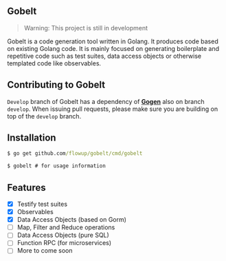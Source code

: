 ## Gobelt

> Warning: This project is still in development

Gobelt is a code generation tool written in Golang. It produces code based
on existing Golang code. It is mainly focused on generating boilerplate and
repetitive code such as test suites, data access objects or otherwise templated
code like observables.

## Contributing to Gobelt

`Develop` branch of Gobelt has a dependency of [**Gogen**](https://github.com/flowup/gogen)
also on branch `develop`. When issuing pull requests, please make sure you are
building on top of the `develop` branch.

## Installation

```cmd
$ go get github.com/flowup/gobelt/cmd/gobelt

$ gobelt # for usage information
```

## Features

- [x] Testify test suites
- [x] Observables
- [x] Data Access Objects (based on Gorm)
- [ ] Map, Filter and Reduce operations
- [ ] Data Access Objects (pure SQL)
- [ ] Function RPC (for microservices)
- [ ] More to come soon